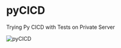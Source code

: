 # pyCICD
Trying Py CICD with Tests on Private Server

![pyCICD](https://github.com/dishantrathi/pyCICD/workflows/Python%20application/badge.svg)
